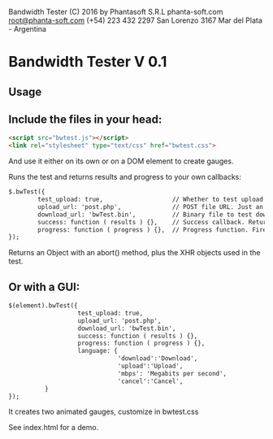 Bandwidth Tester
(C) 2016 by Phantasoft S.R.L
phanta-soft.com
root@phanta-soft.com
(+54) 223 432 2297
San Lorenzo 3167
Mar del Plata - Argentina

# Bandwidth Tester V 0.1

Usage
---

Include the files in your head: 
---

```html
<script src="bwtest.js"></script>    
<link rel="stylesheet" type="text/css" href="bwtest.css">
```

And use it either on its own or on a DOM element to create gauges. 


Runs the test and returns results and progress to your own callbacks: 
```html
$.bwTest({	
	    test_upload: true,                   // Whether to test upload bandwidth or not. True/False
	    upload_url: 'post.php',              // POST file URL. Just an empty executable script to post to. 
	    download_url: 'bwTest.bin',          // Binary file to test download. It can be of any size, larger files will give more accurate results. Populate with random data. 
	    success: function ( results ) {},    // Success callback. Returns an object with test results. 
	    progress: function ( progress ) {},  // Progress function. Fires on Upload/Download progress. Returns an object with test results and progress so far. 
});
```
Returns an Object with an abort() method, plus the XHR objects used in the test. 

Or with a GUI: 
---

```html
$(element).bwTest({
                   test_upload: true,
                   upload_url: 'post.php',       
                   download_url: 'bwTest.bin',
                   success: function ( results ) {},
                   progress: function ( progress ) {},
                   language: {
                              'download':'Download',
                              'upload':'Upload',
                              'mbps': 'Megabits per second',
                              'cancel':'Cancel',		
  		  }
});
```
It creates two animated gauges, customize in bwtest.css

See index.html for a demo. 
